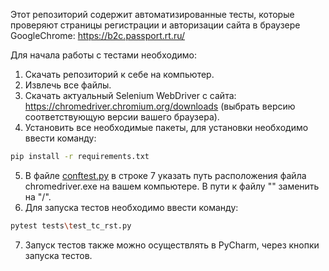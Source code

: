 Этот репозиторий содержит автоматизированные тесты, которые проверяют страницы регистрации и авторизации сайта в браузере GoogleChrome:
https://b2c.passport.rt.ru/

Для начала работы с тестами необходимо:
1. Скачать репозиторий к себе на компьютер.
2. Извлечь все файлы.
3. Скачать актуальный Selenium WebDriver с сайта: https://chromedriver.chromium.org/downloads (выбрать версию соответствующую версии вашего браузера).
4. Установить все необходимые пакеты, для установки необходимо ввести команду:
```bash
pip install -r requirements.txt
```
5. В файле [conftest.py](tests/conftest.py) в строке 7 указать путь расположения файла chromedriver.exe на вашем компьютере. В пути к файлу "\" заменить на "/".
6. Для запуска тестов необходимо ввести команду:
```bash
pytest tests\test_tc_rst.py
```
7. Запуск тестов также можно осуществлять в PyCharm, через кнопки запуска тестов.